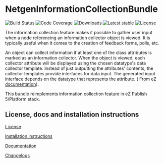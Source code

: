 NetgenInformationCollectionBundle
=================================

[![Build Status](https://img.shields.io/travis/netgen/NetgenInformationCollectionBundle.svg?style=flat-square)](https://travis-ci.org/netgen/NetgenInformationCollectionBundle)
[![Code Coverage](https://img.shields.io/codecov/c/github/netgen/NetgenInformationCollectionBundle.svg?style=flat-square)](https://codecov.io/gh/netgen/NetgenInformationCollectionBundle)
[![Downloads](https://img.shields.io/packagist/dt/netgen/information-collection-bundle.svg?style=flat-square)](https://packagist.org/packages/netgen/information-collection-bundle)
[![Latest stable](https://img.shields.io/packagist/v/netgen/information-collection-bundle.svg?style=flat-square)](https://packagist.org/packages/netgen/information-collection-bundle)
[![License](https://img.shields.io/packagist/l/netgen/information-collection-bundle.svg?style=flat-square)](https://packagist.org/packages/netgen/information-collection-bundle)

The information collection feature makes it possible to gather user input when a node referencing an information collector object is viewed. 
It is typically useful when it comes to the creation of feedback forms, polls, etc.

An object can collect information if at least one of the class attributes is marked as an information collector.
When the object is viewed, each collector attribute will be displayed using the chosen datatype's data collector template. 
Instead of just outputting the attributes' contents, the collector templates provide interfaces for data input. 
The generated input interface depends on the datatype that represents the attribute. ( From eZ [documentation](https://doc.ez.no/eZ-Publish/Technical-manual/3.9/Concepts-and-basics/Content-management/Information-collection)).

This bundle reimplements information collection feature in eZ Publish 5/Platform stack.

License, docs and installation instructions
-------------------------------------

[License](LICENSE)

[Installation instructions](Resources/doc/INSTALL.md)

[Documentation](Resources/doc/DOC.md)

[Changelogs](Resources/doc/CHANGELOG.md)